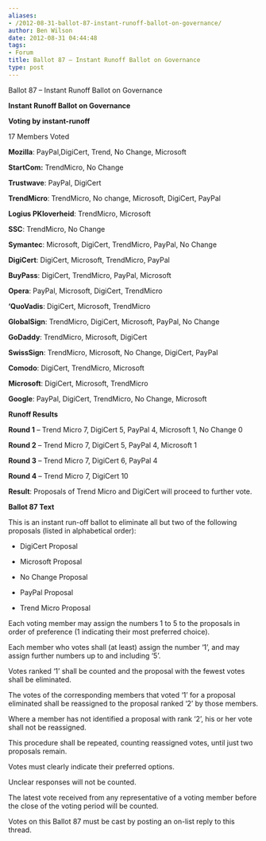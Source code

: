 ```yaml
---
aliases:
- /2012-08-31-ballot-87-instant-runoff-ballot-on-governance/
author: Ben Wilson
date: 2012-08-31 04:44:48
tags:
- Forum
title: Ballot 87 – Instant Runoff Ballot on Governance
type: post
---
```


Ballot 87 – Instant Runoff Ballot on Governance

**Instant Runoff Ballot on Governance**

**Voting by instant-runoff**

17 Members Voted

**Mozilla**: PayPal,DigiCert, Trend, No Change, Microsoft

**StartCom:** TrendMicro, No Change

**Trustwave**: PayPal, DigiCert

**TrendMicro**: TrendMicro, No change, Microsoft, DigiCert, PayPal

**Logius PKIoverheid**: TrendMicro, Microsoft

**SSC**: TrendMicro, No Change

**Symantec**: Microsoft, DigiCert, TrendMicro, PayPal, No Change

**DigiCert**: DigiCert, Microsoft, TrendMicro, PayPal

**BuyPass**: DigiCert, TrendMicro, PayPal, Microsoft

**Opera**: PayPal, Microsoft, DigiCert, TrendMicro

**‘QuoVadis**: DigiCert, Microsoft, TrendMicro

**GlobalSign**: TrendMicro, DigiCert, Microsoft, PayPal, No Change

**GoDaddy**: TrendMicro, Microsoft, DigiCert

**SwissSign**: TrendMicro, Microsoft, No Change, DigiCert, PayPal

**Comodo**: DigiCert, TrendMicro, Microsoft

**Microsoft**: DigiCert, Microsoft, TrendMicro

**Google**: PayPal, DigiCert, TrendMicro, No Change, Microsoft

**Runoff Results**

**Round 1** – Trend Micro 7, DigiCert 5, PayPal 4, Microsoft 1, No Change 0

**Round 2** – Trend Micro 7, DigiCert 5, PayPal 4, Microsoft 1

**Round 3** – Trend Micro 7, DigiCert 6, PayPal 4

**Round 4** – Trend Micro 7, DigiCert 10

**Result**: Proposals of Trend Micro and DigiCert will proceed to further vote.

**Ballot 87 Text**

This is an instant run-off ballot to eliminate all but two of the following proposals (listed in alphabetical order):

- DigiCert Proposal

- Microsoft Proposal

- No Change Proposal

- PayPal Proposal

- Trend Micro Proposal

Each voting member may assign the numbers 1 to 5 to the proposals in order of preference (1 indicating their most preferred choice).

Each member who votes shall (at least) assign the number ‘1’, and may assign further numbers up to and including ‘5’.

Votes ranked ‘1’ shall be counted and the proposal with the fewest votes shall be eliminated.

The votes of the corresponding members that voted ‘1’ for a proposal eliminated shall be reassigned to the proposal ranked ‘2’ by those members.

Where a member has not identified a proposal with rank ‘2’, his or her vote shall not be reassigned.

This procedure shall be repeated, counting reassigned votes, until just two proposals remain.

Votes must clearly indicate their preferred options.

Unclear responses will not be counted.

The latest vote received from any representative of a voting member before the close of the voting period will be counted.

Votes on this Ballot 87 must be cast by posting an on-list reply to this thread.